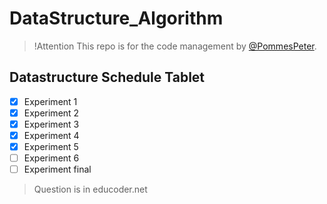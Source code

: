# DataStructure_Algorithm

> !Attention
> This repo is for the code management by [@PommesPeter](https://github.com/PommesPeter).

## Datastructure Schedule Tablet

- [x] Experiment 1
- [x] Experiment 2
- [x] Experiment 3
- [x] Experiment 4
- [x] Experiment 5
- [ ] Experiment 6
- [ ] Experiment final

> Question is in educoder.net
